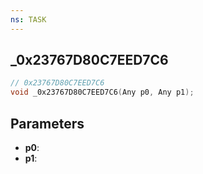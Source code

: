 ```yaml
---
ns: TASK
---
```

## _0x23767D80C7EED7C6

```c
// 0x23767D80C7EED7C6
void _0x23767D80C7EED7C6(Any p0, Any p1);
```

## Parameters
* **p0**:
* **p1**:
